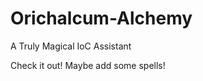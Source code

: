 Orichalcum-Alchemy
==================

A Truly Magical IoC Assistant


Check it out! Maybe add some spells!
